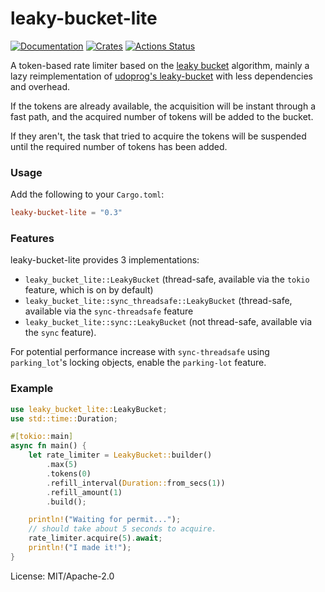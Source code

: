 # leaky-bucket-lite

[![Documentation](https://docs.rs/leaky-bucket-lite/badge.svg)](https://docs.rs/leaky-bucket-lite)
[![Crates](https://img.shields.io/crates/v/leaky-bucket-lite.svg)](https://crates.io/crates/leaky-bucket-lite)
[![Actions Status](https://github.com/Gelbpunkt/leaky-bucket-lite/workflows/Rust/badge.svg)](https://github.com/Gelbpunkt/leaky-bucket-lite/actions)

A token-based rate limiter based on the [leaky bucket] algorithm, mainly a lazy reimplementation of [udoprog's leaky-bucket] with less dependencies and overhead.

If the tokens are already available, the acquisition will be instant through
a fast path, and the acquired number of tokens will be added to the bucket.

If they aren't, the task that tried to acquire the tokens will be suspended
until the required number of tokens has been added.

### Usage

Add the following to your `Cargo.toml`:

```toml
leaky-bucket-lite = "0.3"
```

### Features

leaky-bucket-lite provides 3 implementations:

- `leaky_bucket_lite::LeakyBucket` (thread-safe, available via the `tokio` feature, which is on by default)
- `leaky_bucket_lite::sync_threadsafe::LeakyBucket` (thread-safe, available via the `sync-threadsafe` feature
- `leaky_bucket_lite::sync::LeakyBucket` (not thread-safe, available via the `sync` feature).

For potential performance increase with `sync-threadsafe` using `parking_lot`'s locking objects, enable the `parking-lot` feature.

### Example

```rust
use leaky_bucket_lite::LeakyBucket;
use std::time::Duration;

#[tokio::main]
async fn main() {
    let rate_limiter = LeakyBucket::builder()
        .max(5)
        .tokens(0)
        .refill_interval(Duration::from_secs(1))
        .refill_amount(1)
        .build();

    println!("Waiting for permit...");
    // should take about 5 seconds to acquire.
    rate_limiter.acquire(5).await;
    println!("I made it!");
}
```

[leaky bucket]: https://en.wikipedia.org/wiki/Leaky_bucket
[udoprog's leaky-bucket]: https://github.com/udoprog/leaky-bucket

License: MIT/Apache-2.0
